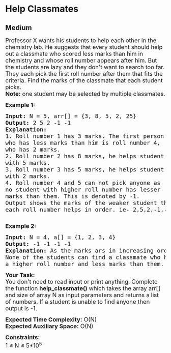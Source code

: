 # Help Classmates
## Medium 
<div class="problem-statement" style="user-select: auto;">
                <p style="user-select: auto;"></p><p style="user-select: auto;"><span style="font-size: 18px; user-select: auto;">Professor X wants his students to help each other in the chemistry lab. He suggests that every student should help out a classmate who scored less marks than him in chemistry and whose roll number appears after him. But the students are lazy and they don't want to search too far. They each pick the first roll number after them that fits the criteria. Find the marks of the classmate that each student picks.<br style="user-select: auto;">
<strong style="user-select: auto;">Note:</strong> one student may be selected by multiple classmates.</span></p>

<p style="user-select: auto;"><span style="font-size: 18px; user-select: auto;"><strong style="user-select: auto;">Example 1:</strong></span></p>

<pre style="user-select: auto;"><span style="font-size: 18px; user-select: auto;"><strong style="user-select: auto;">Input: </strong>N = 5, arr[] = {3, 8, 5, 2, 25}
<strong style="user-select: auto;">Output:</strong> 2 5 2 -1 -1
<strong style="user-select: auto;">Explanation:</strong> 
1. Roll number 1 has 3 marks. The first person 
who has less marks than him is roll number 4, 
who has 2 marks.
2. Roll number 2 has 8 marks, he helps student 
with 5 marks.
3. Roll number 3 has 5 marks, he helps student 
with 2 marks.
4. Roll number 4 and 5 can not pick anyone as 
no student with higher roll number has lesser 
marks than them. This is denoted by -1.
Output shows the marks of the weaker student that 
each roll number helps in order. ie- 2,5,2,-1,-1</span></pre>

<p style="user-select: auto;"><br style="user-select: auto;">
<span style="font-size: 18px; user-select: auto;"><strong style="user-select: auto;">Example 2:</strong></span></p>

<pre style="user-select: auto;"><span style="font-size: 18px; user-select: auto;"><strong style="user-select: auto;">Input: </strong>N = 4, a[] = {1, 2, 3, 4}
<strong style="user-select: auto;">Output:</strong> -1 -1 -1 -1&nbsp;
<strong style="user-select: auto;">Explanation:</strong> As the marks ars in increasing order. 
None of the students can find a classmate who has 
a higher roll number and less marks than them.
</span></pre>

<p style="user-select: auto;"><span style="font-size: 18px; user-select: auto;"><strong style="user-select: auto;">Your Task: </strong>&nbsp;<br style="user-select: auto;">
You don't need to read input or print anything. Complete the function <strong style="user-select: auto;">help_classmate()</strong> which takes the array arr[] and&nbsp;size of array N as input parameters and returns a list of numbers. If a student is unable to find anyone then output is&nbsp;-1.</span></p>

<p style="user-select: auto;"><span style="font-size: 18px; user-select: auto;"><strong style="user-select: auto;">Expected Time Complexity:</strong> O(N)<br style="user-select: auto;">
<strong style="user-select: auto;">Expected Auxiliary Space:</strong> O(N)</span></p>

<p style="user-select: auto;"><span style="font-size: 18px; user-select: auto;"><strong style="user-select: auto;">Constraints:</strong><br style="user-select: auto;">
1 ≤ N ≤ 5*10<sup style="user-select: auto;">5</sup></span></p>
 <p style="user-select: auto;"></p>
            </div>